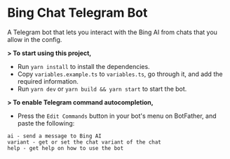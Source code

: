 # Bing Chat Telegram Bot

A Telegram bot that lets you interact with the Bing AI from chats that you allow in the config.

**> To start using this project,**

* Run `yarn install` to install the dependencies.
* Copy `variables.example.ts` to `variables.ts`, go through it, and add the required information.
* Run `yarn dev` or `yarn build && yarn start` to start the bot.

**> To enable Telegram command autocompletion,**
* Press the `Edit Commands` button in your bot's menu on BotFather, and paste the following:
```
ai - send a message to Bing AI
variant - get or set the chat variant of the chat
help - get help on how to use the bot
```
